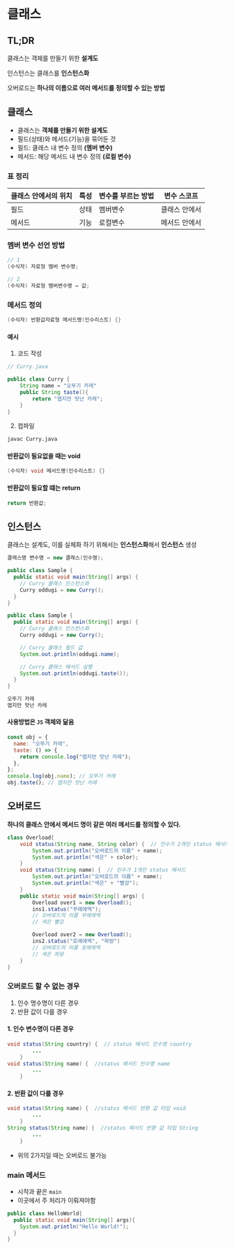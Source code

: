 # 클래스

## TL;DR

클래스는 객체를 만들기 위한 **설계도**

인스턴스는 클래스를 **인스턴스화**

오버로드는 **하나의 이름으로 여러 메서드를 정의할 수 있는 방법**

## 클래스

- 클래스는 **객체를 만들기 위한 설계도**
- 필드(상태)와 메서드(기능)을 묶어둔 것
- 필드: 클래스 내 변수 정의 **(멤버 변수)**
- 메서드: 해당 메서드 내 변수 정의 **(로컬 변수)**

### 표 정리

| 클래스 안에서의 위치 | 특성 | 변수를 부르는 방법 | 변수 스코프   |
| -------------------- | ---- | ------------------ | ------------- |
| 필드                 | 상태 | 멤버변수           | 클래스 안에서 |
| 메서드               | 기능 | 로컬변수           | 메서드 안에서 |

### 멤버 변수 선언 방법

```java
// 1
(수식자) 자료형 멤버 변수명;

// 2
(수식자) 자료형 멤버변수명 = 값;

```

### 메서드 정의

```java
(수식자) 반환값자료형 메서드명(인수리스트) {}
```

#### 예시

1. 코드 작성

```java
// Curry.java

public class Curry {
    String name = "오뚜기 카레"
    public String taste(){
        return "맵지만 맛난 카레";
    }
}

```

2. 컴파일

```bash
javac Curry.java
```

#### 반환값이 필요없을 때는 **void**

```java
(수식자) void 메서드명(인수리스트) {}
```

#### 반환값이 필요할 떄는 **return**

```java
return 반환값;
```

## 인스턴스

클래스는 설계도, 이를 실체화 하기 위해서는 **인스턴스화**해서 **인스턴스** 생성

```java
클래스명 변수명 = new 클래스(인수명);

```

```java
public class Sample {
  public static void main(String[] args) {
    // Curry 클래스 인스턴스화
    Curry oddugi = new Curry();
  }
}
```

```java
public class Sample {
  public static void main(String[] args) {
    // Curry 클래스 인스턴스화
    Curry oddugi = new Curry();

    // Curry 클래스 필드 값
    System.out.println(oddugi.name);

    // Curry 클래스 메서드 실행
    System.out.println(oddugi.taste());
  }
}
```

```bash
오뚜기 카레
맵지만 맛난 카레
```

#### 사용방법은 `JS` 객체와 닮음

```js
const obj = {
  name: "오뚜기 카레",
  taste: () => {
    return console.log("맵지만 맛난 카레");
  },
};
console.log(obj.name); // 오뚜기 카레
obj.taste(); // 맵지만 맛난 카레
```

## 오버로드

**하나의 클래스 안에서 메서드 명이 같은 여러 메서드를 정의할 수 있다.**

```java
class Overload{
    void status(String name, String color) {  // 인수가 2개인 status 메서드
        System.out.println("오버로드의 이름" + name);
        System.out.println("색은" + color);
    }
    void status(String name) {  // 인수가 1개인 status 메서드
        System.out.println("오버로드의 이름" + name);
        System.out.println("색은" + "빨강");
    }
    public static void main(String[] args) {
        Overload over1 = new Overload();
        ins1.status("꾸에에엑");
        // 오버로드의 이름 꾸에에엑
        // 색은 빨강

        Overload over2 = new Overload();
        ins2.status("호에에엑", "파랑")
        // 오버로드의 이름 호에에엑
        // 색은 파랑
    }
}
```

### 오버로드 할 수 없는 경우

1. 인수 명수명이 다른 경우
2. 반환 값이 다를 경우

#### 1. 인수 변수명이 다른 경우

```java
void status(String country) {  // status 메서드 인수명 country
        ...
    }
void status(String name) {  //status 메서드 인수명 name
        ...
    }
```

#### 2. 반환 값이 다를 경우

```java
void status(String name) {  //status 메서드 반환 값 타입 void
        ...
    }
String status(String name) {  //status 메서드 반환 값 타입 String
        ...
    }
```

- 위의 2가지일 때는 오버로드 불가능

### main 메서드

- 시작과 끝은 `main`
- 이곳에서 주 처리가 이뤄져야함

```java
public class HelloWorld{
  public static void main(String[] args){
    System.out.println("Hello World!");
  }
}
```
